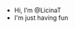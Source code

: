 - Hi, I’m @LicinaT
- I'm just having fun

<!---
LicinaT/LicinaT is a ✨ special ✨ repository because its `README.md` (this file) appears on your GitHub profile.
You can click the Preview link to take a look at your changes.
--->
